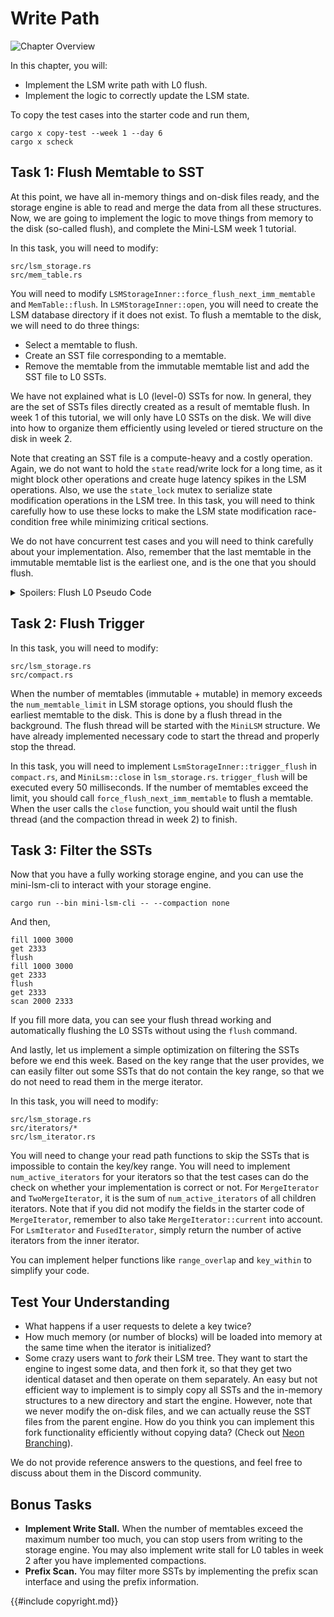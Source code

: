 # Write Path

![Chapter Overview](./lsm-tutorial/week1-05-overview.svg)

In this chapter, you will:

* Implement the LSM write path with L0 flush.
* Implement the logic to correctly update the LSM state.


To copy the test cases into the starter code and run them,

```
cargo x copy-test --week 1 --day 6
cargo x scheck
```

## Task 1: Flush Memtable to SST

At this point, we have all in-memory things and on-disk files ready, and the storage engine is able to read and merge the data from all these structures. Now, we are going to implement the logic to move things from memory to the disk (so-called flush), and complete the Mini-LSM week 1 tutorial.

In this task, you will need to modify:

```
src/lsm_storage.rs
src/mem_table.rs
```

You will need to modify `LSMStorageInner::force_flush_next_imm_memtable` and `MemTable::flush`. In `LSMStorageInner::open`, you will need to create the LSM database directory if it does not exist. To flush a memtable to the disk, we will need to do three things:

* Select a memtable to flush.
* Create an SST file corresponding to a memtable.
* Remove the memtable from the immutable memtable list and add the SST file to L0 SSTs.

We have not explained what is L0 (level-0) SSTs for now. In general, they are the set of SSTs files directly created as a result of memtable flush. In week 1 of this tutorial, we will only have L0 SSTs on the disk. We will dive into how to organize them efficiently using leveled or tiered structure on the disk in week 2.

Note that creating an SST file is a compute-heavy and a costly operation. Again, we do not want to hold the `state` read/write lock for a long time, as it might block other operations and create huge latency spikes in the LSM operations. Also, we use the `state_lock` mutex to serialize state modification operations in the LSM tree. In this task, you will need to think carefully how to use these locks to make the LSM state modification race-condition free while minimizing critical sections.

We do not have concurrent test cases and you will need to think carefully about your implementation. Also, remember that the last memtable in the immutable memtable list is the earliest one, and is the one that you should flush.

<details>

<summary>Spoilers: Flush L0 Pseudo Code</summary>

```rust,no_run
fn flush_l0(&self) {
    let _state_lock = self.state_lock.lock();

    let memtable_to_flush;
    let snapshot = {
        let guard = self.state.read();
        memtable_to_flush = guard.imm_memtables.last();
    };

    let sst = memtable_to_flush.flush()?;

    {
        let guard = self.state.write();
        guard.imm_memtables.pop();
        guard.l0_sstables.insert(0, sst);
    };

}
```

</details>

## Task 2: Flush Trigger

In this task, you will need to modify:

```
src/lsm_storage.rs
src/compact.rs
```

When the number of memtables (immutable + mutable) in memory exceeds the `num_memtable_limit` in LSM storage options, you should flush the earliest memtable to the disk. This is done by a flush thread in the background. The flush thread will be started with the `MiniLSM` structure. We have already implemented necessary code to start the thread and properly stop the thread.

In this task, you will need to implement `LsmStorageInner::trigger_flush` in `compact.rs`, and `MiniLsm::close` in `lsm_storage.rs`. `trigger_flush` will be executed every 50 milliseconds. If the number of memtables exceed the limit, you should call `force_flush_next_imm_memtable` to flush a memtable. When the user calls the `close` function, you should wait until the flush thread (and the compaction thread in week 2) to finish.

## Task 3: Filter the SSTs

Now that you have a fully working storage engine, and you can use the mini-lsm-cli to interact with your storage engine.

```shell
cargo run --bin mini-lsm-cli -- --compaction none
```

And then,

```
fill 1000 3000
get 2333
flush
fill 1000 3000
get 2333
flush
get 2333
scan 2000 2333
```

If you fill more data, you can see your flush thread working and automatically flushing the L0 SSTs without using the `flush` command.

And lastly, let us implement a simple optimization on filtering the SSTs before we end this week. Based on the key range that the user provides, we can easily filter out some SSTs that do not contain the key range, so that we do not need to read them in the merge iterator.

In this task, you will need to modify:

```
src/lsm_storage.rs
src/iterators/*
src/lsm_iterator.rs
```

You will need to change your read path functions to skip the SSTs that is impossible to contain the key/key range. You will need to implement `num_active_iterators` for your iterators so that the test cases can do the check on whether your implementation is correct or not. For `MergeIterator` and `TwoMergeIterator`, it is the sum of `num_active_iterators` of all children iterators. Note that if you did not modify the fields in the starter code of `MergeIterator`, remember to also take `MergeIterator::current` into account. For `LsmIterator` and `FusedIterator`, simply return the number of active iterators from the inner iterator.

You can implement helper functions like `range_overlap` and `key_within` to simplify your code.

## Test Your Understanding

* What happens if a user requests to delete a key twice?
* How much memory (or number of blocks) will be loaded into memory at the same time when the iterator is initialized?
* Some crazy users want to *fork* their LSM tree. They want to start the engine to ingest some data, and then fork it, so that they get two identical dataset and then operate on them separately. An easy but not efficient way to implement is to simply copy all SSTs and the in-memory structures to a new directory and start the engine. However, note that we never modify the on-disk files, and we can actually reuse the SST files from the parent engine. How do you think you can implement this fork functionality efficiently without copying data? (Check out [Neon Branching](https://neon.tech/docs/introduction/branching)).

We do not provide reference answers to the questions, and feel free to discuss about them in the Discord community.

## Bonus Tasks

* **Implement Write Stall.** When the number of memtables exceed the maximum number too much, you can stop users from writing to the storage engine. You may also implement write stall for L0 tables in week 2 after you have implemented compactions.
* **Prefix Scan.** You may filter more SSTs by implementing the prefix scan interface and using the prefix information.

{{#include copyright.md}}
